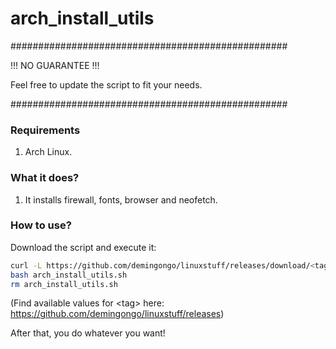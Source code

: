 # arch_install_utils

##################################################

!!! NO GUARANTEE !!!

Feel free to update the script to fit your needs.

##################################################

### Requirements

1. Arch Linux.

### What it does?

1. It installs firewall, fonts, browser and neofetch.

### How to use?

Download the script and execute it:
```sh
curl -L https://github.com/demingongo/linuxstuff/releases/download/<tag>/arch_install_utils.sh --output arch_install_utils.sh
bash arch_install_utils.sh
rm arch_install_utils.sh
```
(Find available values for \<tag\> here: https://github.com/demingongo/linuxstuff/releases)

After that, you do whatever you want!
